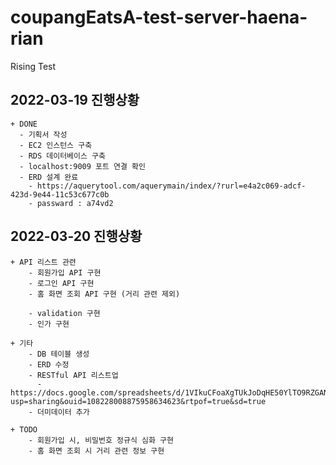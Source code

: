 # coupangEatsA-test-server-haena-rian

Rising Test

## 2022-03-19 진행상황

    + DONE
      - 기획서 작성
      - EC2 인스턴스 구축
      - RDS 데이터베이스 구축
      - localhost:9009 포트 연결 확인
      - ERD 설계 완료
        - https://aquerytool.com/aquerymain/index/?rurl=e4a2c069-adcf-423d-9e44-11c53c677c0b
        - passward : a74vd2

## 2022-03-20 진행상황
      
    + API 리스트 관련
        - 회원가입 API 구현
        - 로그인 API 구현
        - 홈 화면 조회 API 구현 (거리 관련 제외)

        - validation 구현
        - 인가 구현

    + 기타
        - DB 테이블 생성
        - ERD 수정
        - RESTful API 리스트업
          - https://docs.google.com/spreadsheets/d/1VIkuCFoaXgTUkJoDqHE50YlTO9RZGANg/edit?usp=sharing&ouid=108228008875958634623&rtpof=true&sd=true
        - 더미데이터 추가

    + TODO
        - 회원가입 시, 비밀번호 정규식 심화 구현
        - 홈 화면 조회 시 거리 관련 정보 구현